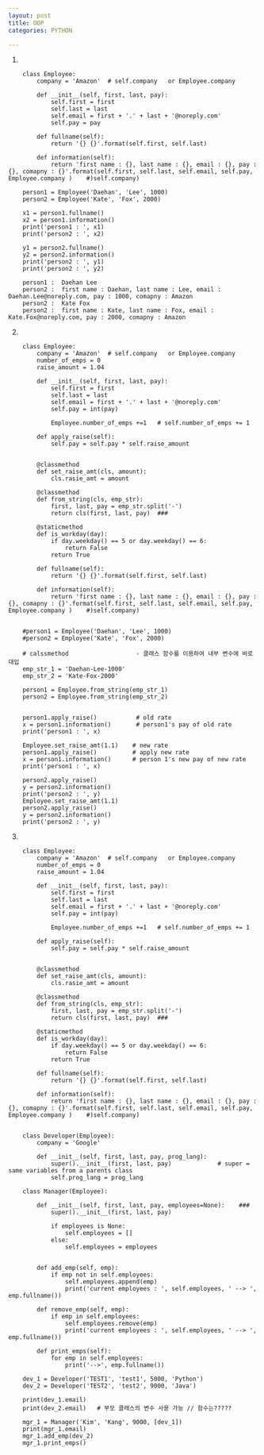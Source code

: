 ```yaml
---
layout: post
title: OOP
categories: PYTHON

---
```


1. 

        class Employee:
            company = 'Amazon'  # self.company   or Employee.company

            def __init__(self, first, last, pay):
                self.first = first
                self.last = last
                self.email = first + '.' + last + '@noreply.com'
                self.pay = pay

            def fullname(self):
                return '{} {}'.format(self.first, self.last)

            def information(self):
                return 'first name : {}, last name : {}, email : {}, pay : {}, comapny : {}'.format(self.first, self.last, self.email, self.pay, Employee.company )    #)self.company)

        person1 = Employee('Daehan', 'Lee', 1000)
        person2 = Employee('Kate', 'Fox', 2000)

        x1 = person1.fullname()
        x2 = person1.information()
        print('person1 : ', x1)
        print('person2 : ', x2)

        y1 = person2.fullname()
        y2 = person2.information()
        print('person2 : ', y1)
        print('person2 : ', y2)
        
        person1 :  Daehan Lee
        person2 :  first name : Daehan, last name : Lee, email : Daehan.Lee@noreply.com, pay : 1000, comapny : Amazon
        person2 :  Kate Fox
        person2 :  first name : Kate, last name : Fox, email : Kate.Fox@noreply.com, pay : 2000, comapny : Amazon
        
        
        
2.         


        class Employee:
            company = 'Amazon'  # self.company   or Employee.company
            number_of_emps = 0
            raise_amount = 1.04

            def __init__(self, first, last, pay):
                self.first = first
                self.last = last
                self.email = first + '.' + last + '@noreply.com'
                self.pay = int(pay)

                Employee.number_of_emps +=1   # self.number_of_emps += 1

            def apply_raise(self):
                self.pay = self.pay * self.raise_amount


            @classmethod
            def set_raise_amt(cls, amount):
                cls.rasie_amt = amount

            @classmethod
            def from_string(cls, emp_str):
                first, last, pay = emp_str.split('-')
                return cls(first, last, pay)  ###

            @staticmethod
            def is_workday(day):
                if day.weekday() == 5 or day.weekday() == 6:
                    return False
                return True

            def fullname(self):
                return '{} {}'.format(self.first, self.last)

            def information(self):
                return 'first name : {}, last name : {}, email : {}, pay : {}, comapny : {}'.format(self.first, self.last, self.email, self.pay, Employee.company )    #)self.company)


        #person1 = Employee('Daehan', 'Lee', 1000)
        #person2 = Employee('Kate', 'Fox', 2000)

        # calssmethod                   - 클래스 함수를 이용하여 내부 변수에 바로 대입
        emp_str_1 = 'Daehan-Lee-1000'
        emp_str_2 = 'Kate-Fox-2000'

        person1 = Employee.from_string(emp_str_1)     
        person2 = Employee.from_string(emp_str_2)


        person1.apply_raise()           # old rate 
        x = person1.information()       # person1's pay of old rate
        print('person1 : ', x)

        Employee.set_raise_amt(1.1)    # new rate
        person1.apply_raise()          # apply new rate
        x = person1.information()      # person 1's new pay of new rate
        print('person1 : ', x)

        person2.apply_raise()
        y = person2.information()
        print('person2 : ', y)
        Employee.set_raise_amt(1.1)
        person2.apply_raise()
        y = person2.information()
        print('person2 : ', y)


3. 


        class Employee:
            company = 'Amazon'  # self.company   or Employee.company
            number_of_emps = 0
            raise_amount = 1.04

            def __init__(self, first, last, pay):
                self.first = first
                self.last = last
                self.email = first + '.' + last + '@noreply.com'
                self.pay = int(pay)

                Employee.number_of_emps +=1   # self.number_of_emps += 1

            def apply_raise(self):
                self.pay = self.pay * self.raise_amount


            @classmethod
            def set_raise_amt(cls, amount):
                cls.rasie_amt = amount

            @classmethod
            def from_string(cls, emp_str):
                first, last, pay = emp_str.split('-')
                return cls(first, last, pay)  ###

            @staticmethod
            def is_workday(day):
                if day.weekday() == 5 or day.weekday() == 6:
                    return False
                return True

            def fullname(self):
                return '{} {}'.format(self.first, self.last)

            def information(self):
                return 'first name : {}, last name : {}, email : {}, pay : {}, comapny : {}'.format(self.first, self.last, self.email, self.pay, Employee.company )    #)self.company)


        class Developer(Employee):
            company = 'Google'

            def __init__(self, first, last, pay, prog_lang):
                super().__init__(first, last, pay)             # super = same variables from a parents class
                self.prog_lang = prog_lang

        class Manager(Employee):

            def __init__(self, first, last, pay, employees=None):    ### 
                super().__init__(first, last, pay)

                if employees is None:
                    self.employees = []
                else:
                    self.employees = employees


            def add_emp(self, emp):
                if emp not in self.employees:
                    self.employees.append(emp)
                    print('current employees : ', self.employees, ' --> ', emp.fullname())

            def remove_emp(self, emp):
                if emp in self.employees:
                    self.employees.remove(emp)
                    print('current employees : ', self.employees, ' --> ', emp.fullname())

            def print_emps(self):
                for emp in self.employees:
                    print('-->', emp.fullname())

        dev_1 = Developer('TEST1', 'test1', 5000, 'Python')
        dev_2 = Developer('TEST2', 'test2', 9000, 'Java')

        print(dev_1.email)
        print(dev_2.email)   # 부모 클래스의 변수 사용 가능 // 함수는?????

        mgr_1 = Manager('Kim', 'Kang', 9000, [dev_1])
        print(mgr_1.email)
        mgr_1.add_emp(dev_2)
        mgr_1.print_emps()
